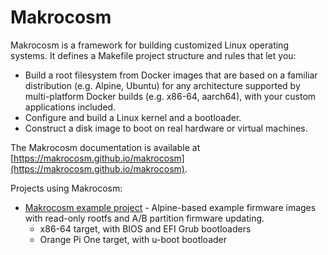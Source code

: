 # Makrocosm

Makrocosm is a framework for building customized Linux operating systems.
It defines a Makefile project structure and rules that let you:

  - Build a root filesystem from Docker images that are based on a familiar
    distribution (e.g. Alpine, Ubuntu) for any architecture supported by
    multi-platform Docker builds (e.g. x86-64, aarch64), with your custom
    applications included.
  - Configure and build a Linux kernel and a bootloader.
  - Construct a disk image to boot on real hardware or virtual machines.

The Makrocosm documentation is available at [https://makrocosm.github.io/makrocosm](https://makrocosm.github.io/makrocosm).

Projects using Makrocosm:

  - [Makrocosm example project](https://www.github.com/makrocosm/example-project) - Alpine-based example firmware images with read-only rootfs and A/B partition firmware updating.
    * x86-64 target, with BIOS and EFI Grub bootloaders
    * Orange Pi One target, with u-boot bootloader
